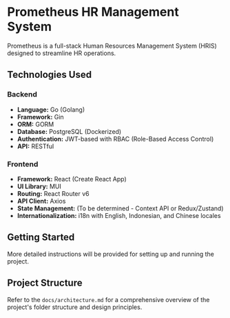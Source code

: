 # Prometheus HR Management System

Prometheus is a full-stack Human Resources Management System (HRIS) designed to streamline HR operations.

## Technologies Used

### Backend
* **Language:** Go (Golang)
* **Framework:** Gin
* **ORM:** GORM
* **Database:** PostgreSQL (Dockerized)
* **Authentication:** JWT-based with RBAC (Role-Based Access Control)
* **API:** RESTful

### Frontend
* **Framework:** React (Create React App)
* **UI Library:** MUI
* **Routing:** React Router v6
* **API Client:** Axios
* **State Management:** (To be determined - Context API or Redux/Zustand)
* **Internationalization:** i18n with English, Indonesian, and Chinese locales

## Getting Started

More detailed instructions will be provided for setting up and running the project.

## Project Structure

Refer to the `docs/architecture.md` for a comprehensive overview of the project's folder structure and design principles.
